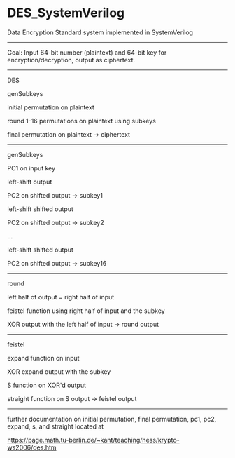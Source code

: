 # DES_SystemVerilog
Data Encryption Standard system implemented in SystemVerilog
****************
Goal: Input 64-bit number (plaintext) and 64-bit key for encryption/decryption, output as ciphertext.
****************
DES 

genSubkeys

initial permutation on plaintext

round 1-16 permutations on plaintext using subkeys

final permutation on plaintext -> ciphertext

****************

genSubkeys

PC1 on input key

left-shift output

PC2 on shifted output -> subkey1

left-shift shifted output

PC2 on shifted output -> subkey2

...

left-shift shifted output

PC2 on shifted output -> subkey16

****************

round

left half of output = right half of input

feistel function using right half of input and the subkey

XOR output with the left half of input -> round output


****************


feistel 

expand function on input

XOR expand output with the subkey

S function on XOR'd output

straight function on S output -> feistel output


****************


further documentation on initial permutation, final permutation, pc1, pc2, expand, s, and straight located at

https://page.math.tu-berlin.de/~kant/teaching/hess/krypto-ws2006/des.htm



